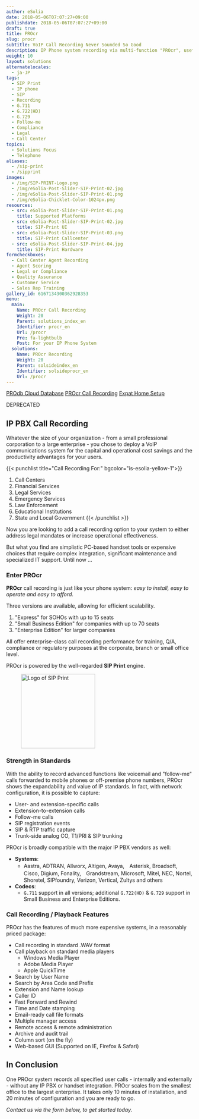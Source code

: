 ```yaml
---
author: eSolia
date: 2018-05-06T07:07:27+09:00
publishdate: 2018-05-06T07:07:27+09:00
draft: true
title: PROcr
slug: procr
subtitle: VoIP Call Recording Never Sounded So Good
description: IP Phone system recording via multi-function "PROcr", useful for training, compliance, customer service scenarios - from eSolia Inc and Powered by SIP Print.
weight: 10
layout: solutions
alternatelocales:
  - ja-JP
tags:
  - SIP Print
  - IP phone
  - SIP
  - Recording
  - G.711
  - G.722(HD)
  - G.729
  - Follow-me
  - Compliance
  - Legal
  - Call Center
topics:
  - Solutions Focus
  - Telephone
aliases:
  - /sip-print
  - /sipprint
images:
  - /img/SIP-PRINT-Logo.png
  - /img/eSolia-Post-Slider-SIP-Print-02.jpg
  - /img/eSolia-Post-Slider-SIP-Print-01.png
  - /img/eSolia-Chicklet-Color-1024px.png
resources:
  - src: eSolia-Post-Slider-SIP-Print-01.png
    title: Supported Platforms
  - src: eSolia-Post-Slider-SIP-Print-02.jpg
    title: SIP-Print UI
  - src: eSolia-Post-Slider-SIP-Print-03.png
    title: SIP-Print Callcenter
  - src: eSolia-Post-Slider-SIP-Print-04.jpg
    title: SIP-Print Hardware
formcheckboxes:
  - Call Center Agent Recording
  - Agent Scoring
  - Legal or Compliance
  - Quality Assurance
  - Customer Service
  - Sales Rep Training
gallery_id: 6167134300362928353
menu:
  main:
    Name: PROcr Call Recording
    Weight: 20
    Parent: solutions_index_en
    Identifier: procr_en
    Url: /procr
    Pre: fa-lightbulb
    Post: For your IP Phone System
  solutions:
    Name: PROcr Recording
    Weight: 20
    Parent: solsideindex_en
    Identifier: solsideprocr_en
    Url: /procr
---
```


<div class="buttons has-addons is-hidden-tablet">
  <a class="button" href="/solutions"><span class="icon"><i class="fas fa-anchor"></i></span></a>
  <a class="button" href="/prodb">PROdb Cloud Database</a>
  <a class="button is-active" href="/procr">PROcr Call Recording</a>
  <a class="button" href="/japan-expat-home-setup">Expat Home Setup</a>  
</div>

DEPRECATED

## IP PBX Call Recording

Whatever the size of your organization - from a small professional corporation to a large enterprise - you chose to deploy a VoIP communications system for the capital and operational cost savings and the productivity advantages for your users.

{{< punchlist title="Call Recording For:" bgcolor="is-esolia-yellow-1">}}
1. Call Centers
1. Financial Services
1. Legal Services
1. Emergency Services
1. Law Enforcement
1. Educational Institutions
1. State and Local Government
{{< /punchlist >}}

Now you are looking to add a call recording option to your system to either address legal mandates or increase operational effectiveness.

But what you find are simplistic PC-based handset tools or expensive choices that require complex integration, significant maintenance and specialized IT support. Until now ...

### Enter PROcr

**PROcr** call recording is just like your phone system: _easy to install, easy to operate and easy to afford_.

Three versions are available, allowing for efficient scalability.

1. "Express" for SOHOs with up to 15 seats
1. "Small Business Edition" for companies with up to 70 seats
1. "Enterprise Edition" for larger companies

All offer enterprise-class call recording performance for training, Q/A, compliance or regulatory purposes at the corporate, branch or small office level.

PROcr is powered by the well-regarded **SIP Print** engine.

<figure class="image-container">
<img class="materialboxed responsive-img" width="200" data-caption="SIP Print Logo" alt="Logo of SIP Print" src="/img/SIP-PRINT-Logo-2.png" >
</figure>

### Strength in Standards

With the ability to record advanced functions like voicemail and "follow-me" calls forwarded to mobile phones or off-premise phone numbers, PROcr shows the expandability and value of IP standards. In fact, with network configuration, it is possible to capture:

* User- and extension-specific calls
* Extension-to-extension calls
* Follow-me calls
* SIP registration events
* SIP & RTP traffic capture
* Trunk-side analog CO, T1/PRI & SIP trunking

PROcr is broadly compatible with the major IP PBX vendors as well:

* **Systems**:
  * Aastra, ADTRAN, Allworx, Altigen, Avaya,　Asterisk, Broadsoft, Cisco, Digium, Fonality,　Grandstream, Microsoft, Mitel, NEC, Nortel,　Shoretel, SIPfoundry, Verizon, Vertical, Zultys and others
* **Codecs**:
  * ``G.711`` support in all versions; additional ``G.722(HD)`` & ``G.729`` support in Small Business and Enterprise Editions.

### Call Recording / Playback Features

PROcr has the features of much more expensive systems, in a reasonably priced package:

* Call recording in standard .WAV format
* Call playback on standard media players
   * Windows Media Player
   * Adobe Media Player
   * Apple QuickTime
* Search by User Name
* Search by Area Code and Prefix
* Extension and Name lookup
* Caller ID
* Fast Forward and Rewind
* Time and Date stamping
* Email-ready call file formats
* Multiple manager access
* Remote access & remote administration
* Archive and audit trail
* Column sort (on the fly)
* Web-based GUI (Supported on IE, Firefox & Safari)

## In Conclusion

One PROcr system records all specified user calls - internally and externally - without any IP PBX or handset integration. PROcr scales from the smallest office to the largest enterprise. It takes only 10 minutes of installation, and 20 minutes of configuration and you are ready to go.

_Contact us via the form below, to get started today._
